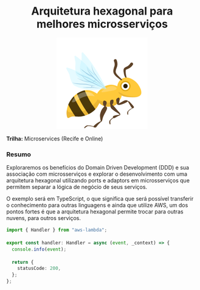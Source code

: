 <div align="center">

# Arquitetura hexagonal para melhores microsserviços

![Honeybee](./_honeybee.png)

</div>

**Trilha:** Microservices (Recife e Online)

### Resumo

Exploraremos os benefícios do Domain Driven Development (DDD) e sua associação
com microsserviços e explorar o desenvolvimento com uma arquitetura hexagonal
utilizando ports e adaptors em microsserviços que permitem separar a lógica de
negócio de seus serviços.

O exemplo será em TypeScript, o que significa que será possível transferir o
conhecimento para outras linguagens e ainda que utilize AWS, um dos pontos
fortes é que a arquitetura hexagonal permite trocar para outras nuvens, para
outros serviços.

```ts
import { Handler } from "aws-lambda";

export const handler: Handler = async (event, _context) => {
  console.info(event);

  return {
    statusCode: 200,
  };
};
```
